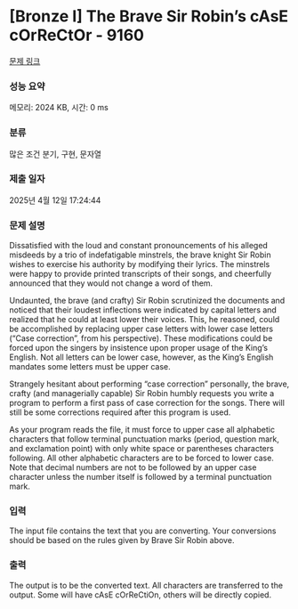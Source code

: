 # [Bronze I] The Brave Sir Robin’s cAsE cOrReCtOr - 9160 

[문제 링크](https://www.acmicpc.net/problem/9160) 

### 성능 요약

메모리: 2024 KB, 시간: 0 ms

### 분류

많은 조건 분기, 구현, 문자열

### 제출 일자

2025년 4월 12일 17:24:44

### 문제 설명

<p>Dissatisfied with the loud and constant pronouncements of his alleged misdeeds by a trio of indefatigable minstrels, the brave knight Sir Robin wishes to exercise his authority by modifying their lyrics. The minstrels were happy to provide printed transcripts of their songs, and cheerfully announced that they would not change a word of them.</p>

<p>Undaunted, the brave (and crafty) Sir Robin scrutinized the documents and noticed that their loudest inflections were indicated by capital letters and realized that he could at least lower their voices. This, he reasoned, could be accomplished by replacing upper case letters with lower case letters (“Case correction”, from his perspective). These modifications could be forced upon the singers by insistence upon proper usage of the King’s English. Not all letters can be lower case, however, as the King’s English mandates some letters must be upper case.</p>

<p>Strangely hesitant about performing “case correction” personally, the brave, crafty (and managerially capable) Sir Robin humbly requests you write a program to perform a first pass of case correction for the songs. There will still be some corrections required after this program is used.</p>

<p>As your program reads the file, it must force to upper case all alphabetic characters that follow terminal punctuation marks (period, question mark, and exclamation point) with only white space or parentheses characters following. All other alphabetic characters are to be forced to lower case. Note that decimal numbers are not to be followed by an upper case character unless the number itself is followed by a terminal punctuation mark.</p>

### 입력 

 <p>The input file contains the text that you are converting. Your conversions should be based on the rules given by Brave Sir Robin above.</p>

### 출력 

 <p>The output is to be the converted text. All characters are transferred to the output. Some will have cAsE cOrReCtiOn, others will be directly copied.</p>

